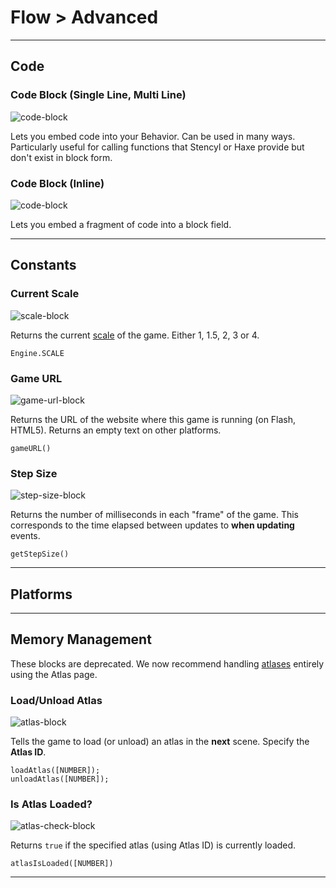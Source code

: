 # Flow > Advanced

***

## Code

### Code Block (Single Line, Multi Line)

![code-block](http://static.stencyl.com/pedia2/blocks/flow/flow_advanced/CodeThumb.png)

Lets you embed code into your Behavior. Can be used in many ways. Particularly useful for calling functions that Stencyl or Haxe provide but don't exist in block form.

### Code Block (Inline)

![code-block](http://static.stencyl.com/pedia2/blocks/flow/flow_advanced/CodeInline.png)

Lets you embed a fragment of code into a block field.

***

## Constants

### Current Scale

![scale-block](http://static.stencyl.com/pedia2/blocks/flow/flow_advanced/CurrentScale.png)

Returns the current [scale](http://www.stencyl.com/help/view/mobile-app-scaling/) of the game. Either 1, 1.5, 2, 3 or 4.

```
Engine.SCALE
```

### Game URL

![game-url-block](http://static.stencyl.com/pedia2/blocks/flow/flow_advanced/GameURL.png)

Returns the URL of the website where this game is running (on Flash, HTML5). Returns an empty text on other platforms.

```
gameURL()
```

### Step Size

![step-size-block](http://static.stencyl.com/pedia2/blocks/flow/flow_advanced/StepSize.png)

Returns the number of milliseconds in each "frame" of the game. This corresponds to the time elapsed between updates to **when updating** events.

```
getStepSize()
```

***

## Platforms

***

## Memory Management

These blocks are deprecated. We now recommend handling [atlases](http://www.stencyl.com/help/view/mobile-atlases/) entirely using the Atlas page.

### Load/Unload Atlas

![atlas-block](http://static.stencyl.com/pedia2/blocks/flow/flow_advanced/Atlas.png)

Tells the game to load (or unload) an atlas in the **next** scene. Specify the **Atlas ID**.

```
loadAtlas([NUMBER]);
unloadAtlas([NUMBER]);
```

### Is Atlas Loaded?

![atlas-check-block](http://static.stencyl.com/pedia2/blocks/flow/flow_advanced/AtlasLoaded.png)

Returns `true` if the specified atlas (using Atlas ID) is currently loaded.

```
atlasIsLoaded([NUMBER])
```

***
